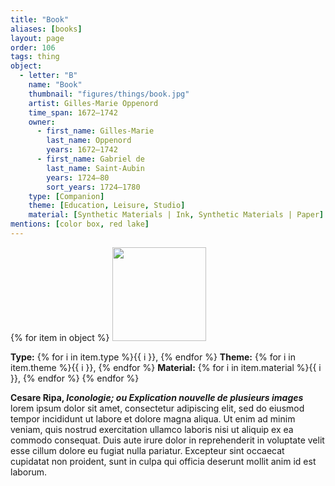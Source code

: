 ```yaml
---
title: "Book"
aliases: [books]
layout: page
order: 106
tags: thing
object:
  - letter: "B"
    name: "Book"
    thumbnail: "figures/things/book.jpg"
    artist: Gilles-Marie Oppenord
    time_span: 1672–1742
    owner:
      - first_name: Gilles-Marie
        last_name: Oppenord
        years: 1672–1742
      - first_name: Gabriel de
        last_name: Saint-Aubin
        years: 1724–80
        sort_years: 1724–1780
    type: [Companion]
    theme: [Education, Leisure, Studio]
    material: [Synthetic Materials | Ink, Synthetic Materials | Paper]
mentions: [color box, red lake]
---
```


{% for item in object %}
<img src="/_assets/images/{{ item.thumbnail }}" width="150"/>

**Type:** {% for i in item.type %}{{ i }}, {% endfor %}
**Theme:** {% for i in item.theme %}{{ i }}, {% endfor %}
**Material:** {% for i in item.material %}{{ i }}, {% endfor %}
{% endfor %}

**Cesare Ripa, *Iconologie; ou Explication nouvelle de plusieurs images*** lorem ipsum dolor sit amet, consectetur adipiscing elit, sed do eiusmod tempor incididunt ut labore et dolore magna aliqua. Ut enim ad minim veniam, quis nostrud exercitation ullamco laboris nisi ut aliquip ex ea commodo consequat. Duis aute irure dolor in reprehenderit in voluptate velit esse cillum dolore eu fugiat nulla pariatur. Excepteur sint occaecat cupidatat non proident, sunt in culpa qui officia deserunt mollit anim id est laborum.